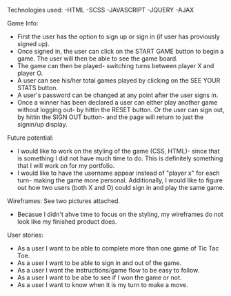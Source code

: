 Technologies used:
-HTML -SCSS -JAVASCRIPT -JQUERY -AJAX

Game Info:
- First the user has the option to sign up or sign in (if user has proviously signed up).
- Once signed in, the user can click on the START GAME button to begin a game. The user will then be able to see the game board.
- The game can then be played- switching turns between player X and player O.
- A user can see his/her total games played by clicking on the SEE YOUR STATS button.
- A user's password can be changed at any point after the user signs in.
- Once a winner has been declared a user can either play another game without logging out- by hittin the RESET button. Or the user can sign out, by hittin the SIGN OUT button- and the page will return to just the signin/up display.

Future potential:
- I would like to work on the styling of the game (CSS, HTML)- since that is something I did not have much time to do. This is definitely something that I will work on for my portfolio.
- I would like to have the username appear instead of "player x" for each turn- making the game more personal. Additionally, I would like to figure out how two users (both X and O) could sign in and play the same game.

Wireframes:
See two pictures attached.
- Becasue I didn't ahve time to focus on the styling, my wireframes do not look like my finished product does.

User stories:
- As a user I want to be able to complete more than one game of Tic Tac Toe.
- As a user I want to be able to sign in and out of the game.
- As a user I want the instructions/game flow to be easy to follow.
- As a user I want to be abe to see if I won the game or not.
- As a user I want to know when it is my turn to make a move. 
